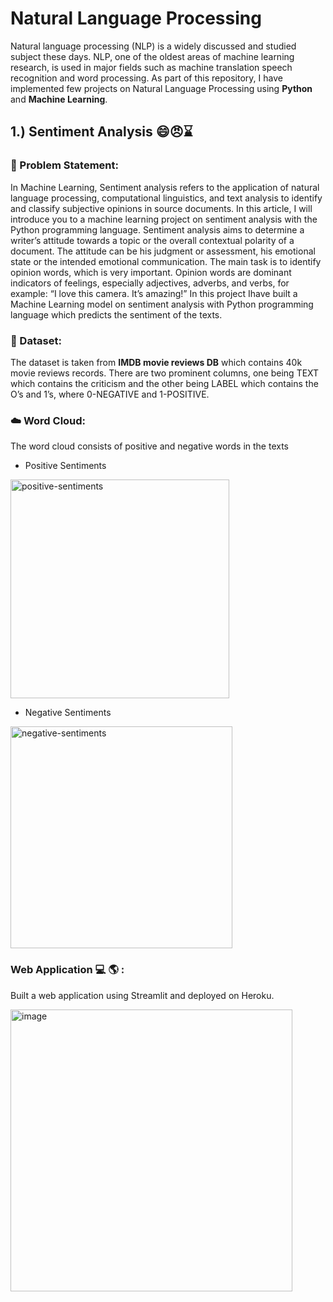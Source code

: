 # Natural Language Processing
Natural language processing (NLP) is a widely discussed and studied subject these days. 
NLP, one of the oldest areas of machine learning research, is used in major fields such as machine translation speech recognition and word processing. 
As part of this repository, I have implemented few projects on Natural Language Processing using **Python** and **Machine Learning**.

## 1.) Sentiment Analysis :smile::angry:⌛
### 🧭 Problem Statement:
In Machine Learning, Sentiment analysis refers to the application of natural language processing, computational linguistics, and text analysis to identify and classify subjective opinions in source documents. In this article, I will introduce you to a machine learning project on sentiment analysis with the Python programming language. Sentiment analysis aims to determine a writer’s attitude towards a topic or the overall contextual polarity of a document. The attitude can be his judgment or assessment, his emotional state or the intended emotional communication. The main task is to identify opinion words, which is very important. Opinion words are dominant indicators of feelings, especially adjectives, adverbs, and verbs, for example: “I love this camera. It’s amazing!”
In this project Ihave built a Machine Learning model on sentiment analysis with Python programming language which predicts the sentiment of the texts.

### 🧾 Dataset:
The dataset is taken from **IMDB movie reviews DB** which contains 40k movie reviews records. There are two prominent columns, one being TEXT which contains the criticism and the other being LABEL which contains the O’s and 1’s, where 0-NEGATIVE and 1-POSITIVE.

### :cloud: Word Cloud:
The word cloud consists of positive and negative words in the texts
* Positive Sentiments 
<img width="350" alt="positive-sentiments" src="https://user-images.githubusercontent.com/81012989/159269353-e922cbd2-b3dd-4e16-9d54-2817bbd10644.png">

* Negative Sentiments
<img width="355" alt="negative-sentiments" src="https://user-images.githubusercontent.com/81012989/159269374-5b99dc3a-0020-40d4-81a5-5f29aca929ac.png">

### Web Application :computer: :earth_americas: : 
Built a web application using Streamlit and deployed on Heroku.

<img width="451" alt="image" src="https://user-images.githubusercontent.com/81012989/159292592-756f3f43-b58c-4d1f-86d7-18faac38ee84.png">
